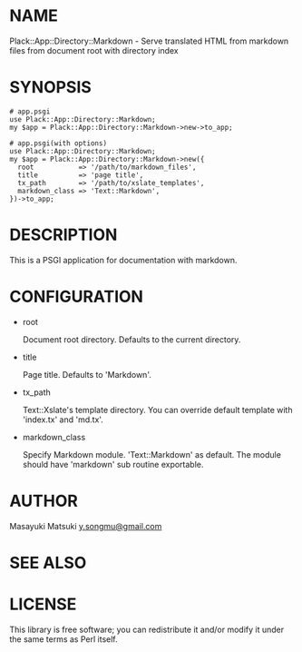 # NAME

Plack::App::Directory::Markdown - Serve translated HTML from markdown files from document root with directory index

# SYNOPSIS

    # app.psgi
    use Plack::App::Directory::Markdown;
    my $app = Plack::App::Directory::Markdown->new->to_app;

    # app.psgi(with options)
    use Plack::App::Directory::Markdown;
    my $app = Plack::App::Directory::Markdown->new({
      root           => '/path/to/markdown_files',
      title          => 'page title',
      tx_path        => '/path/to/xslate_templates',
      markdown_class => 'Text::Markdown',
    })->to_app;

# DESCRIPTION

This is a PSGI application for documentation with markdown.

# CONFIGURATION

- root

    Document root directory. Defaults to the current directory.

- title

    Page title. Defaults to 'Markdown'.

- tx\_path

    Text::Xslate's template directory. You can override default template with 'index.tx' and 'md.tx'.

- markdown\_class

    Specify Markdown module. 'Text::Markdown' as default.
    The module should have 'markdown' sub routine exportable.

# AUTHOR

Masayuki Matsuki <y.songmu@gmail.com>

# SEE ALSO

# LICENSE

This library is free software; you can redistribute it and/or modify
it under the same terms as Perl itself.
